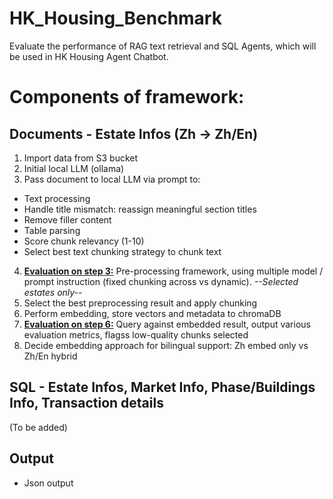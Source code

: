 # HK_Housing_Benchmark

Evaluate the performance of RAG text retrieval and SQL Agents, which will be used in HK Housing Agent Chatbot.

# Components of framework:

## Documents - Estate Infos (Zh -> Zh/En)

1. Import data from S3 bucket
2. Initial local LLM (ollama)
3. Pass document to local LLM via prompt to:
- Text processing
- Handle title mismatch: reassign meaningful section titles
- Remove filler content
- Table parsing
- Score chunk relevancy (1-10)
- Select best text chunking strategy to chunk text
4. **<u>Evaluation on step 3:</u>** Pre-processing framework, using multiple model / prompt instruction (fixed chunking across vs dynamic). *--Selected estates only--*
5. Select the best preprocessing result and apply chunking
6. Perform embedding, store vectors and metadata to chromaDB
7. **<u>Evaluation on step 6:</u>** Query against embedded result, output various evaluation metrics, flagss low-quality chunks selected
8. Decide embedding approach for bilingual support: Zh embed only vs Zh/En hybrid

## SQL - Estate Infos, Market Info, Phase/Buildings Info, Transaction details

(To be added)

## Output
- Json output 